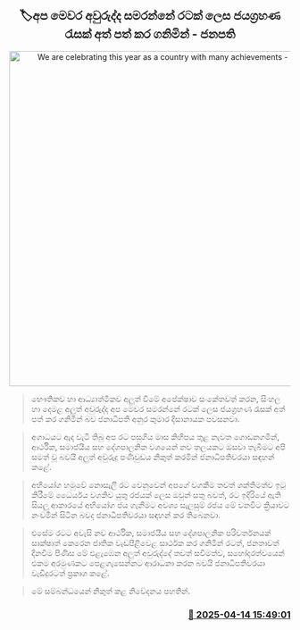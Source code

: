 <p align='center'><b><h2 align='center' title='We are celebrating this year as a country with many achievements - President'>🏷අප මෙවර අවුරුද්ද සමරන්නේ රටක් ලෙස ජයග්‍රහණ රැසක් අත් පත් කර ගනිමින් - ජනපති</h2></b></p>
<p align='center'><img src='https://helakuru.sgp1.cdn.digitaloceanspaces.com/esana/images/lib/anura-president-new-thumb.jpg' width='600' alt='We are celebrating this year as a country with many achievements - President'></p>

> භෞතිකව හා ආධ්‍යාත්මිකව අලුත් වීමේ අපේක්ෂාව සංකේතවත් කරන, සිංහල හා දෙමළ අලුත් අවුරුද්ද අප මෙවර සමරන්නේ රටක් ලෙස ජයග්‍රහණ රැසක් අත් පත් කර ගනිමින් බව ජනාධිපති අනුර කුමාර දිසානායක පවසනවා.

> අගාධයට ඇද වැටී තිබු අප රට පසුගිය මාස කිහිපය තුළ නැවත ගොඩනගමින්, ආර්ථික, සමාජයීය සහ දේශපාලනික වශයෙන් නව තලයකට ඔසවා තැබීමට අපි සමත් වූ බවයි අලුත් අවුරුදු පණිවුඩය නිකුත් කරමින් ජනාධිපතිවරයා සඳහන් කළේ.

> අභියෝග හමුවේ නොසැලී රට වෙනුවෙන් අපගේ වගකීම තවත් ශක්තිමත්ව ඉටු කිරීමේ ධෛර්යය වගකිව යුතු රජයක් ලෙස ඔවුන් සතු බවත්, රට ඉදිරියේ ඇති සියලු ආකාරයේ අභියෝග ජය ගැනීමට අවශ්‍ය සැලසුම් රජය මේ වනවිට ක්‍රියාවට නංවමින් සිටින බවද ජනාධිපතිවරයා සඳහන් කර තිබෙනවා.

> එසේම රටට අවැසි නව ආර්ථික, සමාජයීය සහ දේශපාලනික පරිවර්තනයක් සාක්ෂාත් කෙරෙන ජාතික වැඩපිළිවෙළ සාර්ථක කර ගනිමින් රටත්, ජනතාවත් දිනවීම පිණිස මේ එළැඹෙන අලුත් අවුරුද්දේ තවත් සවිමත්ව, සහෝදරත්වයෙන් එකම අරමුණකට පෙළගැසෙන්නට ආරාධනා කරන බවයි ජනාධිපතිවරයා වැඩිදුරටත් ප්‍රකාශ කළේ.

> මේ සම්බන්ධයෙන් නිකුත් කළ නිවේදනය පහතින්.



<h3 align='right'><a href='https://www.helakuru.lk/esana/p/109225/'>📅 2025-04-14 15:49:01</a></h3>
